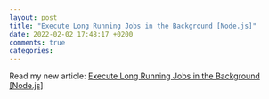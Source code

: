 ```yaml
---
layout: post
title: "Execute Long Running Jobs in the Background [Node.js]"
date: 2022-02-02 17:48:17 +0200
comments: true
categories: 
---
```


Read my new article: [Execute Long Running Jobs in the Background [Node.js]](https://levelup.gitconnected.com/execute-long-running-jobs-in-the-background-node-js-e74e12163fef)
